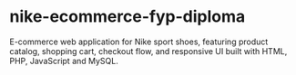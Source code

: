 # nike-ecommerce-fyp-diploma
E-commerce web application for Nike sport shoes, featuring product catalog, shopping cart, checkout flow, and responsive UI built with HTML, PHP, JavaScript and MySQL.
